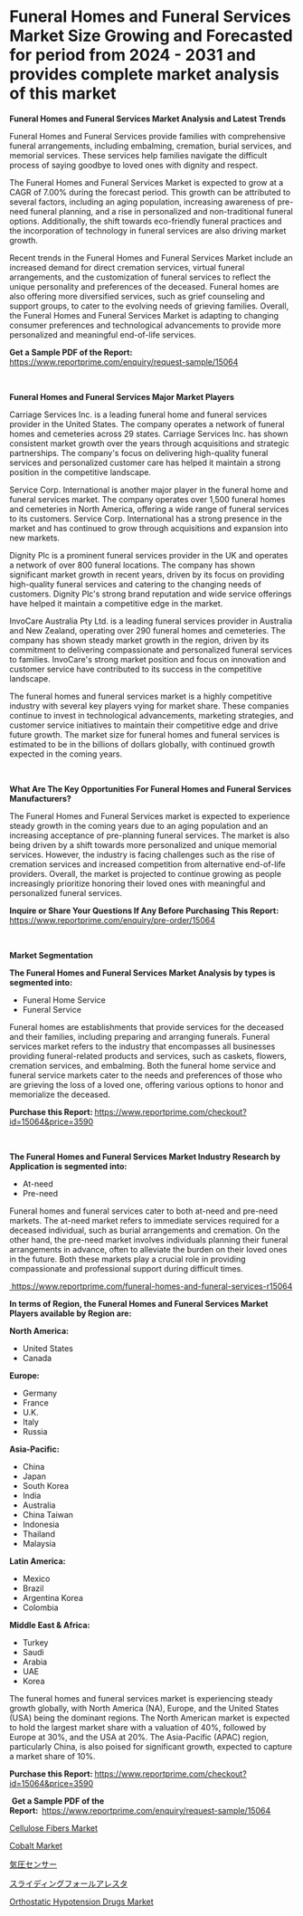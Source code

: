 <p><h1>Funeral Homes and Funeral Services Market Size Growing and Forecasted for period from 2024 - 2031 and provides complete market analysis of this market</h1></p><p><strong>Funeral Homes and Funeral Services Market Analysis and Latest Trends</strong></p>
<p><p>Funeral Homes and Funeral Services provide families with comprehensive funeral arrangements, including embalming, cremation, burial services, and memorial services. These services help families navigate the difficult process of saying goodbye to loved ones with dignity and respect.</p><p>The Funeral Homes and Funeral Services Market is expected to grow at a CAGR of 7.00% during the forecast period. This growth can be attributed to several factors, including an aging population, increasing awareness of pre-need funeral planning, and a rise in personalized and non-traditional funeral options. Additionally, the shift towards eco-friendly funeral practices and the incorporation of technology in funeral services are also driving market growth.</p><p>Recent trends in the Funeral Homes and Funeral Services Market include an increased demand for direct cremation services, virtual funeral arrangements, and the customization of funeral services to reflect the unique personality and preferences of the deceased. Funeral homes are also offering more diversified services, such as grief counseling and support groups, to cater to the evolving needs of grieving families. Overall, the Funeral Homes and Funeral Services Market is adapting to changing consumer preferences and technological advancements to provide more personalized and meaningful end-of-life services.</p></p>
<p><strong>Get a Sample PDF of the Report:&nbsp;</strong> <a href="https://www.reportprime.com/enquiry/request-sample/15064">https://www.reportprime.com/enquiry/request-sample/15064</a></p>
<p>&nbsp;</p>
<p><strong>Funeral Homes and Funeral Services Major Market Players</strong></p>
<p><p>Carriage Services Inc. is a leading funeral home and funeral services provider in the United States. The company operates a network of funeral homes and cemeteries across 29 states. Carriage Services Inc. has shown consistent market growth over the years through acquisitions and strategic partnerships. The company's focus on delivering high-quality funeral services and personalized customer care has helped it maintain a strong position in the competitive landscape.</p><p>Service Corp. International is another major player in the funeral home and funeral services market. The company operates over 1,500 funeral homes and cemeteries in North America, offering a wide range of funeral services to its customers. Service Corp. International has a strong presence in the market and has continued to grow through acquisitions and expansion into new markets.</p><p>Dignity Plc is a prominent funeral services provider in the UK and operates a network of over 800 funeral locations. The company has shown significant market growth in recent years, driven by its focus on providing high-quality funeral services and catering to the changing needs of customers. Dignity Plc's strong brand reputation and wide service offerings have helped it maintain a competitive edge in the market.</p><p>InvoCare Australia Pty Ltd. is a leading funeral services provider in Australia and New Zealand, operating over 290 funeral homes and cemeteries. The company has shown steady market growth in the region, driven by its commitment to delivering compassionate and personalized funeral services to families. InvoCare's strong market position and focus on innovation and customer service have contributed to its success in the competitive landscape.</p><p>The funeral homes and funeral services market is a highly competitive industry with several key players vying for market share. These companies continue to invest in technological advancements, marketing strategies, and customer service initiatives to maintain their competitive edge and drive future growth. The market size for funeral homes and funeral services is estimated to be in the billions of dollars globally, with continued growth expected in the coming years.</p></p>
<p>&nbsp;</p>
<p><strong>What Are The Key Opportunities For Funeral Homes and Funeral Services Manufacturers?</strong></p>
<p><p>The Funeral Homes and Funeral Services market is expected to experience steady growth in the coming years due to an aging population and an increasing acceptance of pre-planning funeral services. The market is also being driven by a shift towards more personalized and unique memorial services. However, the industry is facing challenges such as the rise of cremation services and increased competition from alternative end-of-life providers. Overall, the market is projected to continue growing as people increasingly prioritize honoring their loved ones with meaningful and personalized funeral services.</p></p>
<p><strong>Inquire or Share Your Questions If Any Before Purchasing This Report:</strong> <a href="https://www.reportprime.com/enquiry/pre-order/15064">https://www.reportprime.com/enquiry/pre-order/15064</a></p>
<p>&nbsp;</p>
<p><strong>Market Segmentation</strong></p>
<p><strong>The Funeral Homes and Funeral Services Market Analysis by types is segmented into:</strong></p>
<p><ul><li>Funeral Home Service</li><li>Funeral Service</li></ul></p>
<p><p>Funeral homes are establishments that provide services for the deceased and their families, including preparing and arranging funerals. Funeral services market refers to the industry that encompasses all businesses providing funeral-related products and services, such as caskets, flowers, cremation services, and embalming. Both the funeral home service and funeral service markets cater to the needs and preferences of those who are grieving the loss of a loved one, offering various options to honor and memorialize the deceased.</p></p>
<p><strong>Purchase this Report:&nbsp;</strong><a href="https://www.reportprime.com/checkout?id=15064&price=3590">https://www.reportprime.com/checkout?id=15064&price=3590</a></p>
<p>&nbsp;</p>
<p><strong>The Funeral Homes and Funeral Services Market Industry Research by Application is segmented into:</strong></p>
<p><ul><li>At-need</li><li>Pre-need</li></ul></p>
<p><p>Funeral homes and funeral services cater to both at-need and pre-need markets. The at-need market refers to immediate services required for a deceased individual, such as burial arrangements and cremation. On the other hand, the pre-need market involves individuals planning their funeral arrangements in advance, often to alleviate the burden on their loved ones in the future. Both these markets play a crucial role in providing compassionate and professional support during difficult times.</p></p>
<p><a href="https://www.reportprime.com/funeral-homes-and-funeral-services-r15064">&nbsp;https://www.reportprime.com/funeral-homes-and-funeral-services-r15064</a></p>
<p><strong>In terms of Region, the Funeral Homes and Funeral Services Market Players available by Region are:</strong></p>
<p>
    <p> <strong> North America: </strong>
        <ul>
            <li>United States</li>
            <li>Canada</li>
        </ul>
        </p> 
    <p> <strong> Europe: </strong>
        <ul>
            <li>Germany</li>
            <li>France</li>
            <li>U.K.</li>
            <li>Italy</li>
            <li>Russia</li>
        </ul>
        </p> 
    <p> <strong> Asia-Pacific: </strong>
        <ul>
            <li>China</li>
            <li>Japan</li>
            <li>South Korea</li>
            <li>India</li>
            <li>Australia</li>
            <li>China Taiwan</li>
            <li>Indonesia</li>
            <li>Thailand</li>
            <li>Malaysia</li>
        </ul>
        </p> 
    <p> <strong> Latin America: </strong>
        <ul>
            <li>Mexico</li>
            <li>Brazil</li>
            <li>Argentina Korea</li>
            <li>Colombia</li>
        </ul>
        </p> 
    <p> <strong> Middle East & Africa: </strong>
        <ul>
            <li>Turkey</li>
            <li>Saudi</li>
            <li>Arabia</li>
            <li>UAE</li>
            <li>Korea</li>
        </ul>
    </p>
    </p>
<p><p>The funeral homes and funeral services market is experiencing steady growth globally, with North America (NA), Europe, and the United States (USA) being the dominant regions. The North American market is expected to hold the largest market share with a valuation of 40%, followed by Europe at 30%, and the USA at 20%. The Asia-Pacific (APAC) region, particularly China, is also poised for significant growth, expected to capture a market share of 10%.</p></p>
<p><strong>Purchase this Report: </strong><a href="https://www.reportprime.com/checkout?id=15064&price=3590">https://www.reportprime.com/checkout?id=15064&price=3590</a></p>
<p>&nbsp;<strong>Get a Sample PDF of the Report:&nbsp;&nbsp;</strong><a href="https://www.reportprime.com/enquiry/request-sample/15064">https://www.reportprime.com/enquiry/request-sample/15064</a></p>
<p><strong></strong></p>
<p><p><a href="https://www.linkedin.com/pulse/cellulose-fibers-market-size-global-industry-overview-segmentation-mnlve?trackingId=jop9DLxCCIdZbjj6UIgxug%3D%3D">Cellulose Fibers Market</a></p><p><a href="https://www.linkedin.com/pulse/cobalt-market-size-2024-2031-global-industrial-analysis-bhxbe?trackingId=1YgYQdQC9J7nuNVGt314aA%3D%3D">Cobalt Market</a></p><p><a href="https://medium.com/@samirmayert28/%E6%B0%97%E5%9C%A7%E3%82%BB%E3%83%B3%E3%82%B5%E3%83%BC%E5%B8%82%E5%A0%B4%E8%A6%8F%E6%A8%A1-%E5%B8%82%E5%A0%B4%E5%B1%95%E6%9C%9B%E3%81%A8%E5%B8%82%E5%A0%B4%E4%BA%88%E6%B8%AC-2024%E5%B9%B4%E3%81%8B%E3%82%892031%E5%B9%B4-9c77a4cdca84">気圧センサー</a></p><p><a href="https://medium.com/@madelynhowe2023/%E3%82%B9%E3%83%A9%E3%82%A4%E3%83%87%E3%82%A3%E3%83%B3%E3%82%B0%E3%83%95%E3%82%A9%E3%83%BC%E3%83%AB%E3%82%A2%E3%83%AC%E3%82%B9%E3%82%BF%E3%83%BC%E5%B8%82%E5%A0%B4-%E7%AB%B6%E4%BA%89%E5%88%86%E6%9E%90-%E5%B8%82%E5%A0%B4%E3%83%88%E3%83%AC%E3%83%B3%E3%83%89-2031%E5%B9%B4%E3%81%BE%E3%81%A7%E3%81%AE%E4%BA%88%E6%B8%AC-adb94cf1cf49">スライディングフォールアレスタ</a></p><p><a href="https://github.com/sofayahoo2023/Market-Research-Report-List-4/blob/main/orthostatic-hypotension-drugs-market.md">Orthostatic Hypotension Drugs Market</a></p></p>